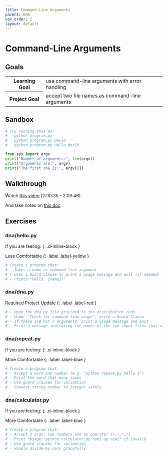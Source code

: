 ```yaml
---
title: Command-Line Arguments
parent: DNA
nav_order: 2
layout: default
---
```

# Command-Line Arguments

## Goals
<table>
  <tr>
    <th>Learning Goal</th>
    <td>use command-line arguments with error handling</td>
  </tr>
  <tr>
    <th>Project Goal</th>
    <td>accept two file names as command-line arguments</td>
  </tr>
</table>

## Sandbox
```python
# Try running this as:
#   python program.py
#   python program.py David
#   python program.py Hello World

from sys import argv
print("Number of arguments:", len(argv))
print("Arguments are:", argv)
print("The first one is:", argv[0])

```

## Walkthrough
Watch [this video](https://youtu.be/EHi0RDZ31VA?start=7235&end=7426) (2:00:35 - 2:03:46).

And take notes on [this doc](https://docs.google.com/document/d/1tYE56_PYmzqzeV2K0PW0Lw6qhjAlTiHEoL3dY_jp9ug/edit?usp=sharing).

## Exercises

### dna/hello.py
If you are feeling:
{: .d-inline-block }

Less Comfortable
{: .label .label-yellow }
```python
# Create a program that:
# - Takes a name as command line argument
# - Uses a Guard Clause to print a usage message and exit (if needed)
# - Prints "Hello, [name]!"
```

### dna/dna.py
Required Project Update
{: .label .label-red }
```python
# - Open the dna.py file provided in the distribution code.
# - Under "Check for command-line usage", write a Guard Clause
# - If there are not 3 arguments, print a usage message and exit
# - Print a message indicating the names of the two input files that will be used.
```

### dna/repeat.py
If you are feeling:
{: .d-inline-block }

More Comfortable
{: .label .label-blue }
```python
# Create a program that:
# - Accept a word and number (e.g. "python repeat.py hello 3")
# - Print the word that many times
# - Use guard clauses for validation
# - Convert string number to integer safely
```

### dna/calculator.py
If you are feeling:
{: .d-inline-block }

More Comfortable
{: .label .label-blue }
```python
# Create a program that:
# - Accept 3 args: two numbers and an operator (+,-,*,/)
# - Print "Usage: python calculator.py num1 op num2" if invalid
# - Use guard clauses for validation
# - Handle divide-by-zero gracefully
```
